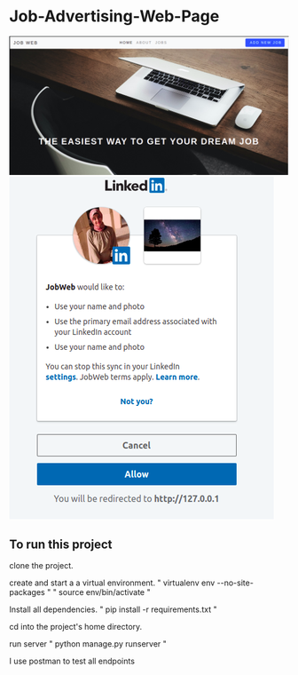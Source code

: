 # Job-Advertising-Web-Page
![](static/Readme/home.png)
![](static/Readme/linkedin.png)
## To run this project
clone the project.

create and start a a virtual environment. " virtualenv env --no-site-packages " " source env/bin/activate "

Install all dependencies. " pip install -r requirements.txt "

cd into the project's home directory.

run server " python manage.py runserver "

I use postman to test all endpoints
